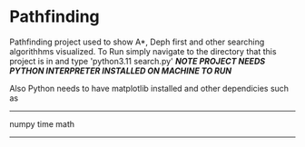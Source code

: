 # Pathfinding
Pathfinding project used to show A*, Deph first and other searching algorithhms visualized. 
To Run simply navigate to the directory that this project is in and type 'python3.11 search.py' 
***NOTE PROJECT NEEDS PYTHON INTERPRETER INSTALLED ON MACHINE TO RUN***

Also Python needs to have matplotlib installed and other dependicies such as 
***
numpy
time
math
***
